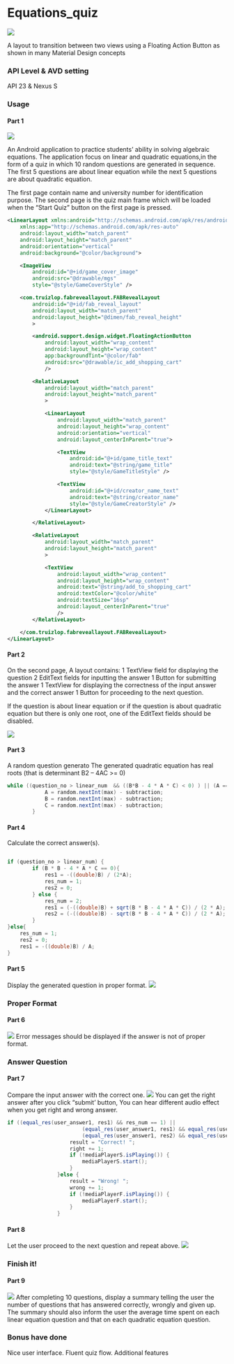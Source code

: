 # Equations_quiz 
<img src="https://cl.ly/253C1R0I391q/Image%202017-11-06%20at%205.08.28%20%E4%B8%8B%E5%8D%88.png" />

A layout to transition between two views using a Floating Action Button as shown in many Material Design concepts

### API Level & AVD setting  

API 23 & Nexus S

### Usage
#### Part 1
<img src="https://cl.ly/2v260F2M2337/Screen%20Recording%202017-11-06%20at%2005.09%20%E4%B8%8B%E5%8D%88.gif">
</img>

An Android application to practice students’ ability in solving algebraic equations. The application focus on linear and quadratic equations,in the form of a quiz in which 10 random questions are generated in sequence. The first 5 questions are about linear equation while the next 5 questions are about quadratic equation. 

The first page contain name and university number for identification purpose. The second page is the quiz main frame
which will be loaded when the “Start Quiz” button on the first page is pressed.

``` xml
<LinearLayout xmlns:android="http://schemas.android.com/apk/res/android"
    xmlns:app="http://schemas.android.com/apk/res-auto"
    android:layout_width="match_parent"
    android:layout_height="match_parent"
    android:orientation="vertical"
    android:background="@color/background">

    <ImageView
        android:id="@+id/game_cover_image"
        android:src="@drawable/mgs"
        style="@style/GameCoverStyle" />

    <com.truizlop.fabreveallayout.FABRevealLayout
        android:id="@+id/fab_reveal_layout"
        android:layout_width="match_parent"
        android:layout_height="@dimen/fab_reveal_height"
        >

        <android.support.design.widget.FloatingActionButton
            android:layout_width="wrap_content"
            android:layout_height="wrap_content"
            app:backgroundTint="@color/fab"
            android:src="@drawable/ic_add_shopping_cart"
            />

        <RelativeLayout
            android:layout_width="match_parent"
            android:layout_height="match_parent"
            >

            <LinearLayout
                android:layout_width="match_parent"
                android:layout_height="wrap_content"
                android:orientation="vertical"
                android:layout_centerInParent="true">

                <TextView
                    android:id="@+id/game_title_text"
                    android:text="@string/game_title"
                    style="@style/GameTitleStyle" />

                <TextView
                    android:id="@+id/creator_name_text"
                    android:text="@string/creator_name"
                    style="@style/GameCreatorStyle" />
            </LinearLayout>

        </RelativeLayout>

        <RelativeLayout
            android:layout_width="match_parent"
            android:layout_height="match_parent"
            >

            <TextView
                android:layout_width="wrap_content"
                android:layout_height="wrap_content"
                android:text="@string/add_to_shopping_cart"
                android:textColor="@color/white"
                android:textSize="16sp"
                android:layout_centerInParent="true"
                />
        </RelativeLayout>

    </com.truizlop.fabreveallayout.FABRevealLayout>
</LinearLayout>
```


#### Part 2
On the second page, A layout contains:
  1 TextView field for displaying the question
  2 EditText fields for inputting the answer
  1 Button for submitting the answer
  1 TextView for displaying the correctness of the input answer and the
correct answer
  1 Button for proceeding to the next question.
  
  
If the question is about linear equation or if the question is about quadratic equation but there is
only one root, one of the EditText fields should be disabled.


<img src="https://cl.ly/0z0B2B3v3C2f/Screen%20Recording%202017-11-07%20at%2009.33%20%E4%B8%8B%E5%8D%88.gif" />


#### Part 3
A random question generato
The generated quadratic equation has real roots (that is determinant B2 – 4AC >= 0)
``` java
while ((question_no > linear_num  && ((B*B - 4 * A * C) < 0) ) || (A == 0)){
            A = random.nextInt(max) - subtraction;
            B = random.nextInt(max) - subtraction;
            C = random.nextInt(max) - subtraction;
        }
```

#### Part 4
Calculate the correct answer(s).
``` java

if (question_no > linear_num) {
        if (B * B - 4 * A * C == 0){
            res1 = -((double)B) / (2*A);
            res_num = 1;
            res2 = 0;
        } else {
            res_num = 2;
            res1 = (-((double)B) + sqrt(B * B - 4 * A * C)) / (2 * A);
            res2 = (-((double)B) - sqrt(B * B - 4 * A * C)) / (2 * A);
        }
}else{
    res_num = 1;
    res2 = 0;
    res1 = -((double)B) / A;
}
``` 
#### Part 5
Display the generated question in proper format.
<img src="https://cl.ly/2v260F2M2337/Screen%20Recording%202017-11-06%20at%2005.09%20%E4%B8%8B%E5%8D%88.gif" />


### Proper Format

#### Part 6
<img src="https://cl.ly/0z0o2n0y201M/Screen%20Recording%202017-11-06%20at%2005.15%20%E4%B8%8B%E5%8D%88.gif">
</img>
Error messages should be displayed if the answer is not of proper format.


### Answer Question
#### Part 7
Compare the input answer with the correct one.
<img src="https://cl.ly/0F3E2p3n1v0x/Screen%20Recording%202017-11-06%20at%2005.12%20%E4%B8%8B%E5%8D%88.gif">
</img>
You can get the right answer after you click “submit’ button, You can hear different audio effect when you get right and wrong answer.

``` java
if ((equal_res(user_answer1, res1) && res_num == 1) ||
                        (equal_res(user_answer1, res1) && equal_res(user_answer2, res2)) ||
                        (equal_res(user_answer1, res2) && equal_res(user_answer2, res1))) {
                    result = "Correct! ";
                    right += 1;
                    if (!mediaPlayerS.isPlaying()) {
                        mediaPlayerS.start();
                    }
                }else {
                    result = "Wrong! ";
                    wrong += 1;
                    if (!mediaPlayerF.isPlaying()) {
                        mediaPlayerF.start();
                    }
                }
```

#### Part 8
Let the user proceed to the next question and repeat above.
<img src="https://cl.ly/3H3M0J332u3d/Screen%20Recording%202017-11-07%20at%2009.56%20%E4%B8%8B%E5%8D%88.gif" />

### Finish it!
#### Part 9
<img src="https://cl.ly/2l1z1n1R0f3x/Screen%20Recording%202017-11-06%20at%2005.17%20%E4%B8%8B%E5%8D%88.gif">
</img>
After completing 10 questions, display a summary telling the user the number of questions that has answered correctly, wrongly and given up. The summary should also inform the user the average time spent on each linear equation question and that on each quadratic equation question.

### Bonus have done
Nice user interface. 
Fluent quiz flow.
Additional features

